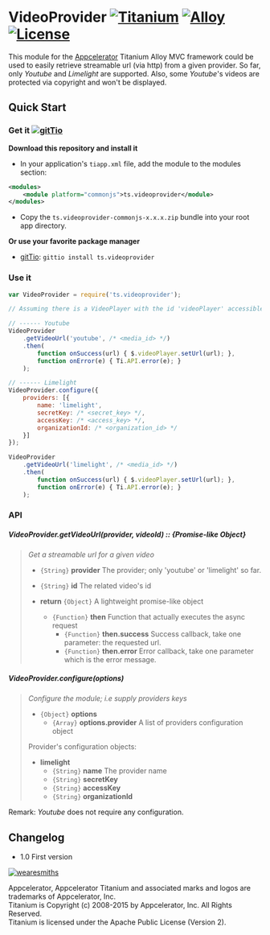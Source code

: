 # VideoProvider [![Titanium](http://www-static.appcelerator.com/badges/titanium-git-badge-sq.png)](http://www.appcelerator.com/titanium/) [![Alloy](http://www-static.appcelerator.com/badges/alloy-git-badge-sq.png)](http://www.appcelerator.com/alloy/) [![License](http://img.shields.io/badge/license-Apache%202.0-blue.svg?style=flat)](http://choosealicense.com/licenses/apache-2.0/)

This module for the [Appcelerator](http://www.appcelerator.com) Titanium Alloy MVC framework could be used to
easily retrieve streamable url (via http) from a given provider. So far, only *Youtube* and
*Limelight* are supported. Also, some *Youtube*'s videos are protected via copyright and won't be
displayed.

## Quick Start

### Get it [![gitTio](http://gitt.io/badge.png)](http://gitt.io/component/ts.videoprovider) 

**Download this repository and install it**

* In your application's `tiapp.xml` file, add the module to the modules section: 

```xml
<modules>
    <module platform="commonjs">ts.videoprovider</module>
</modules>
```

* Copy the `ts.videoprovider-commonjs-x.x.x.zip` bundle into your root app directory.

**Or use your favorite package manager** 

- [gitTio](http://gitt.io/cli): `gittio install ts.videoprovider`

### Use it

```javascript
var VideoProvider = require('ts.videoprovider');

// Assuming there is a VideoPlayer with the id 'videoPlayer' accessible

// ------ Youtube
VideoProvider
    .getVideoUrl('youtube', /* <media_id> */)
    .then(
        function onSuccess(url) { $.videoPlayer.setUrl(url); }, 
        function onError(e) { Ti.API.error(e); }
    );

// ------ Limelight
VideoProvider.configure({
    providers: [{
        name: 'limelight',
        secretKey: /* <secret_key> */, 
        accessKey: /* <access_key> */,
        organizationId: /* <organization_id> */
    }]
});

VideoProvider
    .getVideoUrl('limelight', /* <media_id> */)
    .then(
        function onSuccess(url) { $.videoPlayer.setUrl(url); }, 
        function onError(e) { Ti.API.error(e); }
    );
```

### API

##### VideoProvider.getVideoUrl(provider, videoId) :: {Promise-like Object}

> *Get a streamable url for a given video*
>  
> - `{String}` **provider** The provider; only 'youtube' or 'limelight' so far.
> - `{String}` **id** The related video's id
>
> - **return** `{Object}` A lightweight promise-like object
>   - `{Function}` **then** Function that actually executes the async request
>       - `{Function}` **then.success** Success callback, take one parameter: the requested url.
>       - `{Function}` **then.error** Error callback, take one parameter which is the error message.

##### VideoProvider.configure(options)

> *Configure the module; i.e supply providers keys*
>  
> - `{Object}` **options**
>   - `{Array}` **options.provider** A list of providers configuration object
>
> Provider's configuration objects:  
> - **limelight**
>   - `{String}` **name** The provider name
>   - `{String}` **secretKey**
>   - `{String}` **accessKey**
>   - `{String}` **organizationId**

Remark: *Youtube* does not require any configuration. 

## Changelog
* 1.0 First version

[![wearesmiths](http://wearesmiths.com/media/logoGitHub.png)](http://wearesmiths.com)

Appcelerator, Appcelerator Titanium and associated marks and logos are trademarks of Appcelerator, Inc.  
Titanium is Copyright (c) 2008-2015 by Appcelerator, Inc. All Rights Reserved.  
Titanium is licensed under the Apache Public License (Version 2).  
